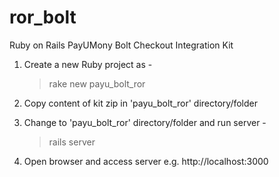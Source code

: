 # ror_bolt
Ruby on Rails PayUMony Bolt Checkout Integration Kit

1. Create a new Ruby project as -
    
    > rake new payu_bolt_ror

2. Copy content of kit zip in 'payu_bolt_ror' directory/folder

3. Change to 'payu_bolt_ror' directory/folder and run server -

    > rails server

4. Open browser and access server e.g. http://localhost:3000

